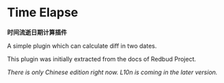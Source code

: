# Time Elapse

**时间流逝日期计算插件**

A simple plugin which can calculate diff in two dates.

This plugin was initially extracted from the docs of Redbud Project.

*There is only Chinese edition right now. L10n is coming in the later version.*